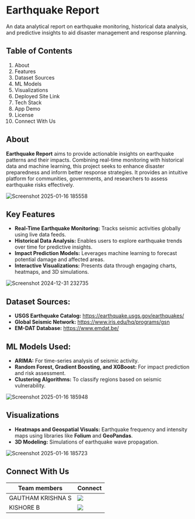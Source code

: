 # Earthquake Report  
An data analytical report on earthquake monitoring, historical data analysis, and predictive insights to aid disaster management and response planning.

## Table of Contents

1) About  
2) Features  
3) Dataset Sources  
4) ML Models  
5) Visualizations  
6) Deployed Site Link  
7) Tech Stack  
8) App Demo  
9) License  
10) Connect With Us  

## About  

**Earthquake Report** aims to provide actionable insights on earthquake patterns and their impacts. Combining real-time monitoring with historical data and machine learning, this project seeks to enhance disaster preparedness and inform better response strategies. It provides an intuitive platform for communities, governments, and researchers to assess earthquake risks effectively.  

![Screenshot 2025-01-16 185558](https://github.com/user-attachments/assets/2d308c0e-8854-44f9-b8a4-2ac106e576c7)


## Key Features  

- **Real-Time Earthquake Monitoring:** Tracks seismic activities globally using live data feeds.  
- **Historical Data Analysis:** Enables users to explore earthquake trends over time for predictive insights.  
- **Impact Prediction Models:** Leverages machine learning to forecast potential damage and affected areas.  
- **Interactive Visualizations:** Presents data through engaging charts, heatmaps, and 3D simulations.  

![Screenshot 2024-12-31 232735](https://github.com/user-attachments/assets/bf16d002-75bd-4afb-92a5-f835f6f0d77c)


## Dataset Sources:  

- **USGS Earthquake Catalog:** https://earthquake.usgs.gov/earthquakes/  
- **Global Seismic Network:** https://www.iris.edu/hq/programs/gsn  
- **EM-DAT Database:** https://www.emdat.be/  

## ML Models Used:  

- **ARIMA:** For time-series analysis of seismic activity.  
- **Random Forest, Gradient Boosting, and XGBoost:** For impact prediction and risk assessment.  
- **Clustering Algorithms:** To classify regions based on seismic vulnerability.  

![Screenshot 2025-01-16 185948](https://github.com/user-attachments/assets/fc02b0ef-1f13-4f86-b759-c6215efce7af)


## Visualizations  

- **Heatmaps and Geospatial Visuals:** Earthquake frequency and intensity maps using libraries like **Folium** and **GeoPandas**.  
- **3D Modeling:** Simulations of earthquake wave propagation.

![Screenshot 2025-01-16 185723](https://github.com/user-attachments/assets/7b07c08f-e3c2-4a76-b8be-0ba634d382a1)


## Connect With Us  

Team members  | Connect  
------------- | ---------------------------------------------------------------------------------------------------------------------------------------------------------------------  
GAUTHAM KRISHNA S  | [<img src="https://img.shields.io/badge/linkedin-%230077B5.svg?&style=for-the-badge&logo=linkedin&logoColor=white" />](https://linkedin.com/in/heyitsgautham)
KISHORE B     |  [<img src="https://img.shields.io/badge/linkedin-%230077B5.svg?&style=for-the-badge&logo=linkedin&logoColor=white" />](https://linkedin.com/in/k-i-s-h-o-r-e)
